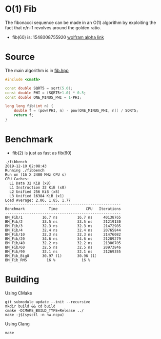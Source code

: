 # O(1) Fib

The fibonacci sequence can be made in an O(1) algorithm by exploiting the fact that n/n-1 revolves around the golden ratio.

* fib(60) is: 1548008755920 [wolfram alpha link](https://www.wolframalpha.com/input/?i=fibonacci+60)

# Source

The main algorithm is in [fib.hpp](./fib.hpp)
```cpp
#include <cmath>

const double SQRT5 = sqrt(5.0);
const double PHI = (SQRT5+1.0) * 0.5;
const double ONE_MINUS_PHI = 1-PHI;

long long fib(int n) {
	double f = (pow(PHI, n) - pow(ONE_MINUS_PHI, n)) / SQRT5;
	return f;
}
```

# Benchmark

* fib(2) is just as fast as fib(60)

```
./fibbench 
2019-12-10 02:08:43
Running ./fibbench
Run on (16 X 2400 MHz CPU s)
CPU Caches:
  L1 Data 32 KiB (x8)
  L1 Instruction 32 KiB (x8)
  L2 Unified 256 KiB (x8)
  L3 Unified 16384 KiB (x1)
Load Average: 2.06, 1.85, 1.77
-----------------------------------------------------
Benchmark           Time             CPU   Iterations
-----------------------------------------------------
BM_Fib/1         16.7 ns         16.7 ns     40138765
BM_Fib/2         33.5 ns         33.5 ns     21219130
BM_Fib/3         32.3 ns         32.3 ns     21472985
BM_Fib/4         32.4 ns         32.4 ns     20765844
BM_Fib/10        32.3 ns         32.3 ns     21476082
BM_Fib/20        34.6 ns         34.6 ns     21289279
BM_Fib/40        32.2 ns         32.2 ns     21380705
BM_Fib/60        32.5 ns         32.5 ns     20973846
BM_Fib/90        32.1 ns         32.1 ns     21269355
BM_Fib_BigO      30.97 (1)       30.96 (1)  
BM_Fib_RMS         16 %            16 %    
```

# Building

Using CMake
```
git submodule update --init --recursive
mkdir build && cd build
cmake -DCMAKE_BUILD_TYPE=Release ../
make -j$(sysctl -n hw.ncpu)
```

Using Clang
```
make
```
